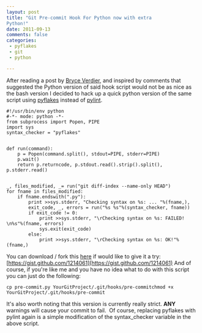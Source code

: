```yaml
---
layout: post
title: "Git Pre-commit Hook For Python now with extra
Python!"
date: 2011-09-13
comments: false
categories:
 - pyflakes
 - git
 - python

---
```


After reading a post by [Bryce Verdier](http://scrollingtext.org/git-pre-commit-python-syntax),
and inspired by comments that suggested the Python version of said hook
script would not be as nice as the bash version I decided to hack up a
quick python version of the same script using
[pyflakes](http://pypi.python.org/pypi/pyflakes) instead of
[pylint](http://www.logilab.org/857).

```
#!/usr/bin/env python
#-*- mode: python -*-
from subprocess import Popen, PIPE
import sys
syntax_checker = "pyflakes"


def run(command):
    p = Popen(command.split(), stdout=PIPE, stderr=PIPE)
    p.wait()
    return p.returncode, p.stdout.read().strip().split(), p.stderr.read()


_, files_modified, _= run("git diff-index --name-only HEAD")
for fname in files_modified:
    if fname.endswith(".py"):
        print >>sys.stderr, "Checking syntax on %s: ... "%(fname,),
        exit_code, _, errors = run("%s %s"%(syntax_checker, fname))
        if exit_code != 0:
            print >>sys.stderr, "\rChecking syntax on %s: FAILED! \n%s"%(fname, errors)
            sys.exit(exit_code)
        else:
            print >>sys.stderr, "\rChecking syntax on %s: OK!"%(fname,)
```

You can download / fork this [here](https://gist.github.com/1214061) if
would like to give it a try:
[https://gist.github.com/1214061](https://gist.github.com/1214061) And
of course, if you're like me and you have no idea what to do with this
script you can just do the following:

```
cp pre-commit.py YourGitProject/.git/hooks/pre-commitchmod +x YourGitProject/.git/hooks/pre-commit
```

It's also worth noting that this version is currently really strict.
**ANY** warnings will cause your commit to fail.  Of course, replacing
pyflakes with pylint again is a simple modification of the
syntax_checker variable in the above script.

